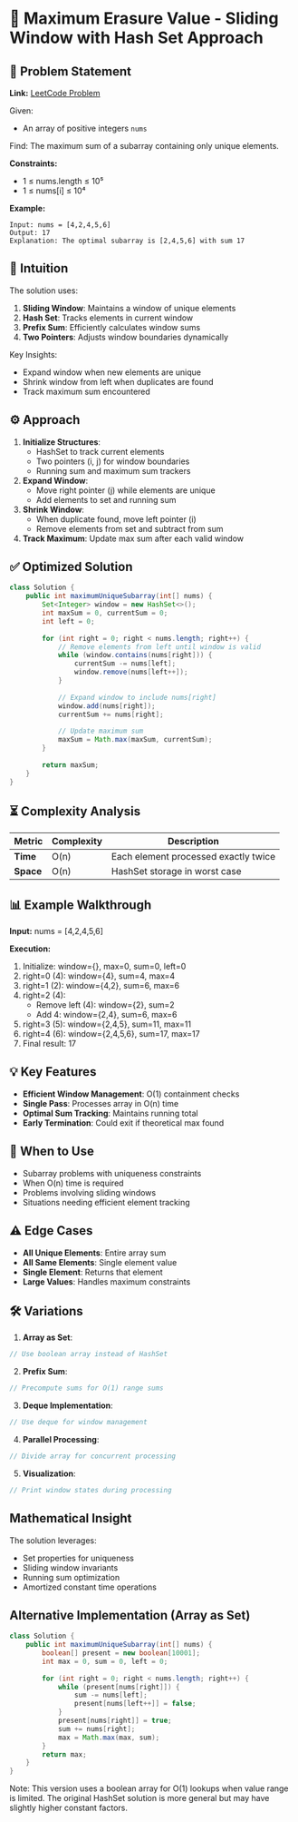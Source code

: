 # 🧮 Maximum Erasure Value - Sliding Window with Hash Set Approach

## 📜 Problem Statement
**Link:** [LeetCode Problem](https://leetcode.com/problems/maximum-erasure-value/description/?envType=daily-question&envId=2025-07-22)

Given:
- An array of positive integers `nums`

Find:
The maximum sum of a subarray containing only unique elements.

**Constraints:**
- 1 ≤ nums.length ≤ 10⁵
- 1 ≤ nums[i] ≤ 10⁴

**Example:**
```text
Input: nums = [4,2,4,5,6]
Output: 17
Explanation: The optimal subarray is [2,4,5,6] with sum 17
```

## 🧠 Intuition
The solution uses:
1. **Sliding Window**: Maintains a window of unique elements
2. **Hash Set**: Tracks elements in current window
3. **Prefix Sum**: Efficiently calculates window sums
4. **Two Pointers**: Adjusts window boundaries dynamically

Key Insights:
- Expand window when new elements are unique
- Shrink window from left when duplicates are found
- Track maximum sum encountered

## ⚙️ Approach
1. **Initialize Structures**:
   - HashSet to track current elements
   - Two pointers (i, j) for window boundaries
   - Running sum and maximum sum trackers
2. **Expand Window**:
   - Move right pointer (j) while elements are unique
   - Add elements to set and running sum
3. **Shrink Window**:
   - When duplicate found, move left pointer (i)
   - Remove elements from set and subtract from sum
4. **Track Maximum**: Update max sum after each valid window

## ✅ Optimized Solution
```java
class Solution {
    public int maximumUniqueSubarray(int[] nums) {
        Set<Integer> window = new HashSet<>();
        int maxSum = 0, currentSum = 0;
        int left = 0;
        
        for (int right = 0; right < nums.length; right++) {
            // Remove elements from left until window is valid
            while (window.contains(nums[right])) {
                currentSum -= nums[left];
                window.remove(nums[left++]);
            }
            
            // Expand window to include nums[right]
            window.add(nums[right]);
            currentSum += nums[right];
            
            // Update maximum sum
            maxSum = Math.max(maxSum, currentSum);
        }
        
        return maxSum;
    }
}
```

## ⏳ Complexity Analysis
| Metric          | Complexity | Description |
|-----------------|------------|-------------|
| **Time**        | O(n)       | Each element processed exactly twice |
| **Space**       | O(n)       | HashSet storage in worst case |

## 📊 Example Walkthrough
**Input:** nums = [4,2,4,5,6]

**Execution:**
1. Initialize: window={}, max=0, sum=0, left=0
2. right=0 (4): window={4}, sum=4, max=4
3. right=1 (2): window={4,2}, sum=6, max=6
4. right=2 (4): 
   - Remove left (4): window={2}, sum=2
   - Add 4: window={2,4}, sum=6, max=6
5. right=3 (5): window={2,4,5}, sum=11, max=11
6. right=4 (6): window={2,4,5,6}, sum=17, max=17
7. Final result: 17

## 💡 Key Features
- **Efficient Window Management**: O(1) containment checks
- **Single Pass**: Processes array in O(n) time
- **Optimal Sum Tracking**: Maintains running total
- **Early Termination**: Could exit if theoretical max found

## 🚀 When to Use
- Subarray problems with uniqueness constraints
- When O(n) time is required
- Problems involving sliding windows
- Situations needing efficient element tracking

## ⚠️ Edge Cases
- **All Unique Elements**: Entire array sum
- **All Same Elements**: Single element value
- **Single Element**: Returns that element
- **Large Values**: Handles maximum constraints

## 🛠 Variations
1. **Array as Set**:
```java
// Use boolean array instead of HashSet
```

2. **Prefix Sum**:
```java
// Precompute sums for O(1) range sums
```

3. **Deque Implementation**:
```java
// Use deque for window management
```

4. **Parallel Processing**:
```java
// Divide array for concurrent processing
```

5. **Visualization**:
```java
// Print window states during processing
```

## Mathematical Insight
The solution leverages:
- Set properties for uniqueness
- Sliding window invariants
- Running sum optimization
- Amortized constant time operations

## Alternative Implementation (Array as Set)
```java
class Solution {
    public int maximumUniqueSubarray(int[] nums) {
        boolean[] present = new boolean[10001];
        int max = 0, sum = 0, left = 0;
        
        for (int right = 0; right < nums.length; right++) {
            while (present[nums[right]]) {
                sum -= nums[left];
                present[nums[left++]] = false;
            }
            present[nums[right]] = true;
            sum += nums[right];
            max = Math.max(max, sum);
        }
        return max;
    }
}
```
Note: This version uses a boolean array for O(1) lookups when value range is limited. The original HashSet solution is more general but may have slightly higher constant factors.